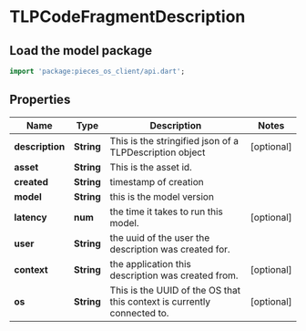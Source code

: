 # TLPCodeFragmentDescription

## Load the model package
```dart
import 'package:pieces_os_client/api.dart';
```

## Properties
Name | Type | Description | Notes
------------ | ------------- | ------------- | -------------
**description** | **String** | This is the stringified json of a TLPDescription object | [optional] 
**asset** | **String** | This is the asset id. | 
**created** | **String** | timestamp of creation | 
**model** | **String** | this is the model version | 
**latency** | **num** | the time it takes to run this model. | [optional] 
**user** | **String** | the uuid of the user the description was created for. | 
**context** | **String** | the application this description was created from. | [optional] 
**os** | **String** | This is the UUID of the OS that this context is currently connected to. | [optional] 





